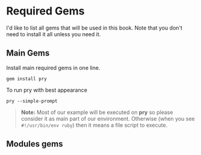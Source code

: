 # Required Gems
I'd like to list all gems that will be used in this book. Note that you don't need to install it all unless you need it.

## Main Gems
Install main required gems in one line.
```
gem install pry
```
To run pry with best appearance
```
pry --simple-prompt
```

> **Note:** Most of our example will be executed on **pry** so please consider it as main part of our environment. Otherwise (when you see `#!/usr/bin/env ruby`) then it means a file script to execute.


## Modules gems 
